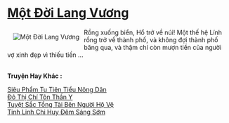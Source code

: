 <a href="https://truyentiki.com/mot-doi-lang-vuong.33894/" title="Một Đời Lang Vương"><h1>Một Đời Lang Vương</h1></a><div style="display:table"><img align="right" style="float: left; padding: 10px;" src="https://truyentiki.com/a/img/str/src/33894.jpg" alt="Một Đời Lang Vương">Rồng xuống biển, Hổ trở về núi! Một thế hệ Lính rồng trở về thành phố, và không đợi thành phố băng qua, và thậm chí còn mượn tiền của người vợ xinh đẹp vì thiếu tiền ...</div><p><br><b>Truyện Hay Khác :</b></p><a href="https://truyentiki.com/sieu-pham-tu-tien-tieu-nong-dan.33893/" alt="Siêu Phẩm Tu Tiên Tiểu Nông Dân">Siêu Phẩm Tu Tiên Tiểu Nông Dân</a><br/><a href="https://truyentiki.wordpress.com/2020/06/08/do-thi-chi-ton-than-y/" alt="Đô Thị Chí Tôn Thần Y">Đô Thị Chí Tôn Thần Y</a><br/><a href="https://github.com/nownovels/top500/tree/master/truyenhay/33806/" alt="Tuyệt Sắc Tổng Tài Bên Người Hộ Vệ">Tuyệt Sắc Tổng Tài Bên Người Hộ Vệ</a><br/><a href="https://www.plurk.com/p/nuzb7y" alt="Tinh Linh Chi Huy Đêm Sáng Sớm">Tinh Linh Chi Huy Đêm Sáng Sớm</a><br/>